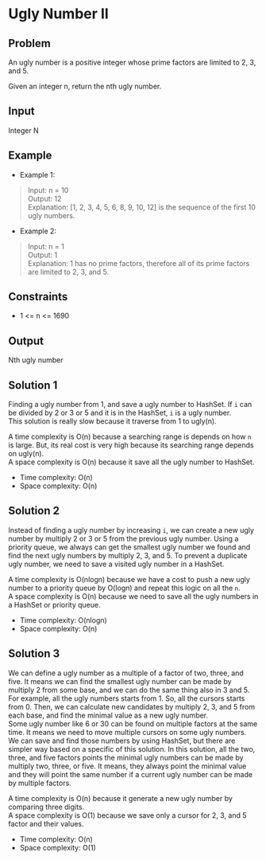 # Ugly Number II

## Problem

An ugly number is a positive integer whose prime factors are limited to 2, 3, and 5.

Given an integer n, return the nth ugly number.

## Input

Integer N

## Example

- Example 1:

>Input: n = 10  
Output: 12  
Explanation: [1, 2, 3, 4, 5, 6, 8, 9, 10, 12] is the sequence of the first 10 ugly numbers.

- Example 2:

>Input: n = 1  
Output: 1  
Explanation: 1 has no prime factors, therefore all of its prime factors are limited to 2, 3, and 5.

## Constraints

- 1 <= n <= 1690

## Output

Nth ugly number

## Solution 1

Finding a ugly number from 1, and save a ugly number to HashSet. If `i` can be divided by 2 or 3 or 5 and it is in the HashSet, `i` is a ugly number.  
This solution is really slow because it traverse from 1 to ugly(n).  

A time complexity is O(n) because a searching range is depends on how `n` is large. But, its real cost is very high because its searching range depends on ugly(n).  
A space complexity is O(n) because it save all the ugly number to HashSet.

- Time complexity: O(n)
- Space complexity: O(n)

## Solution 2

Instead of finding a ugly number by increasing `i`, we can create a new ugly number by multiply 2 or 3 or 5 from the previous ugly number. Using a priority queue, we always can get the smallest ugly number we found and find the next ugly numbers by multiply 2, 3, and 5. To prevent a duplicate ugly number, we need to save a visited ugly number in a HashSet.  

A time complexity is O(nlogn) because we have a cost to push a new ugly number to a priority queue by O(logn) and repeat this logic on all the `n`.  
A space complexity is O(n) because we need to save all the ugly numbers in a HashSet or priority queue.

- Time complexity: O(nlogn)
- Space complexity: O(n)

## Solution 3

We can define a ugly number as a multiple of a factor of two, three, and five. It means we can find the smallest ugly number can be made by multiply 2 from some base, and we can do the same thing also in 3 and 5. For example, all the ugly numbers starts from 1. So, all the cursors starts from 0. Then, we can calculate new candidates by multiply 2, 3, and 5 from each base, and find the minimal value as a new ugly number.  
Some ugly number like 6 or 30 can be found on multiple factors at the same time. It means we need to move multiple cursors on some ugly numbers. We can save and find those numbers by using HashSet, but there are simpler way based on a specific of this solution. In this solution, all the two, three, and five factors points the minimal ugly numbers can be made by multiply two, three, or five. It means, they always point the minimal value and they will point the same number if a current ugly number can be made by multiple factors.

A time complexity is O(n) because it generate a new ugly number by comparing three digits.  
A space complexity is O(1) because we save only a cursor for 2, 3, and 5 factor and their values.

- Time complexity: O(n)
- Space complexity: O(1)
